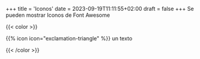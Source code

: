 +++
title = 'Iconos'
date = 2023-09-19T11:11:55+02:00
draft = false
+++
Se pueden mostrar Iconos de Font Awesome

{{< color >}} 

{{% icon icon="exclamation-triangle" %}}
 un texto
 
{{< /color >}}


